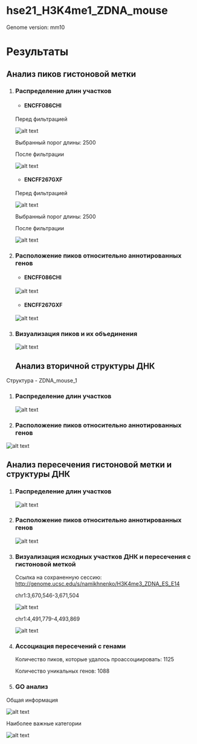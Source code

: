 # hse21_H3K4me1_ZDNA_mouse
Genome version: mm10

# Результаты

## Анализ пиков гистоновой метки

1. ### Распределение длин участков

   - #### **ENCFF086CHI**

   Перед фильтрацией

   ![alt text](https://github.com/Emilichka/hse21_H3K4me1_ZDNA_mouse_1/blob/main/graphics/len_hist.H3K4me1_MEL.ENCFF086CHI.mm10.png)

   Выбранный порог длины: 2500

   После фильтрации 


   ![alt text](https://github.com/Emilichka/hse21_H3K4me1_ZDNA_mouse_1/blob/main/graphics/filter_peaks.H3K4me1_MEL.ENCFF086CHI.mm10.filtered.hist.png)

   - #### **ENCFF267GXF**

   Перед фильтрацией

   ![alt text](https://github.com/Emilichka/hse21_H3K4me1_ZDNA_mouse_1/blob/main/graphics/len_hist.H3K4me1_MEL.ENCFF267GXF.mm10.png)

   Выбранный порог длины: 2500

   После фильтрации


   ![alt text](https://github.com/Emilichka/hse21_H3K4me1_ZDNA_mouse_1/blob/main/graphics/filter_peaks.H3K4me1_MEL.ENCFF267GXF.mm10.filtered.hist.png)

2. ### Расположение пиков относительно аннотированных генов

   - #### **ENCFF086CHI**

   ![alt text](https://github.com/Emilichka/hse21_H3K4me1_ZDNA_mouse_1/blob/main/graphics/chip_seeker.H3K4me1_MEL.ENCFF086CHI.mm10.filtered.plotAnnoPie.png)


   

   - #### **ENCFF267GXF**

   ![alt text](https://github.com/Emilichka/hse21_H3K4me1_ZDNA_mouse_1/blob/main/graphics/chip_seeker.H3K4me1_MEL.ENCFF267GXF.mm10.filtered.plotAnnoPie.png)

3. ### Визуализация пиков и их объединения

   ![alt text](https://github.com/namikhnenko/hse21_H3K4me3_ZDNA_mouse/blob/main/images/source_merge.png)

   ## Анализ вторичной структуры ДНК 

Структура - ZDNA_mouse_1

1. ### Распределение длин участков

   ![alt text](https://github.com/Emilichka/hse21_H3K4me1_ZDNA_mouse_1/blob/main/graphics/len_hist.mouseZ-DNA1.png)

2. ### Расположение пиков относительно аннотированных генов

![alt text](https://github.com/Emilichka/hse21_H3K4me1_ZDNA_mouse_1/blob/main/graphics/chip_seeker.mouseZ-DNA1.plotAnnoPie.png)

## Анализ пересечения гистоновой метки и структуры ДНК

1. ### Распределение длин участков

   ![alt text](https://github.com/namikhnenko/hse21_H3K4me3_ZDNA_mouse/blob/main/images/len_hist.H3K4me3_ES_E14.intersect_with_ZDNA.pdf.png-1.png)

2. ### Расположение пиков относительно аннотированных генов

   ![alt text](https://github.com/namikhnenko/hse21_H3K4me3_ZDNA_mouse/blob/main/images/chip_seeker.H3K4me3_ES_E14.intersect_with_ZDNA.annopie.pdf.png-1.png)

   

3. ### Визуализация исходных участков ДНК и пересечения с гистоновой меткой

   Ссылка на сохраненную сессию: http://genome.ucsc.edu/s/namikhnenko/H3K4me3_ZDNA_ES_E14

   chr1:3,670,546-3,671,504

   ![alt text](https://github.com/namikhnenko/hse21_H3K4me3_ZDNA_mouse/blob/main/images/inter3.png)

   chr1:4,491,779-4,493,869

   ![alt text](https://github.com/namikhnenko/hse21_H3K4me3_ZDNA_mouse/blob/main/images/inter4.png)

4. ### Ассоциация пересечений с генами

   Количество пиков, которые удалось проассоциировать: 1125

   Количество уникальных генов: 1088

5. ### GO анализ

Общая информация

![alt text](https://github.com/namikhnenko/hse21_H3K4me3_ZDNA_mouse/blob/main/images/go_summary.jpg)

Наиболее важные категории

![alt text](https://github.com/namikhnenko/hse21_H3K4me3_ZDNA_mouse/blob/main/images/go_analiysis.png)